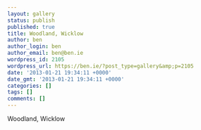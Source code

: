 ```yaml
---
layout: gallery
status: publish
published: true
title: Woodland, Wicklow
author: ben
author_login: ben
author_email: ben@ben.ie
wordpress_id: 2105
wordpress_url: https://ben.ie/?post_type=gallery&amp;p=2105
date: '2013-01-21 19:34:11 +0000'
date_gmt: '2013-01-21 19:34:11 +0000'
categories: []
tags: []
comments: []
---
```

<p>Woodland, Wicklow</p>
